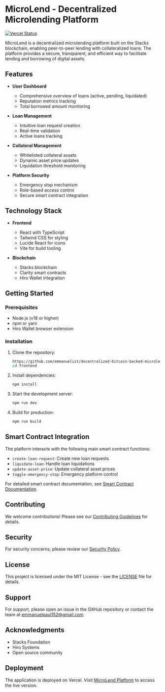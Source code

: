 # MicroLend - Decentralized Microlending Platform

[![Vercel Status]()](https://decentralized-bitcoin-backed-microlending.vercel.app/)

MicroLend is a decentralized microlending platform built on the Stacks blockchain, enabling peer-to-peer lending with collateralized loans. The platform provides a secure, transparent, and efficient way to facilitate lending and borrowing of digital assets.

## Features

- **User Dashboard**

  - Comprehensive overview of loans (active, pending, liquidated)
  - Reputation metrics tracking
  - Total borrowed amount monitoring

- **Loan Management**

  - Intuitive loan request creation
  - Real-time validation
  - Active loans tracking

- **Collateral Management**

  - Whitelisted collateral assets
  - Dynamic asset price updates
  - Liquidation threshold monitoring

- **Platform Security**
  - Emergency stop mechanism
  - Role-based access control
  - Secure smart contract integration

## Technology Stack

- **Frontend**

  - React with TypeScript
  - Tailwind CSS for styling
  - Lucide React for icons
  - Vite for build tooling

- **Blockchain**
  - Stacks blockchain
  - Clarity smart contracts
  - Hiro Wallet integration

## Getting Started

### Prerequisites

- Node.js (v18 or higher)
- npm or yarn
- Hiro Wallet browser extension

### Installation

1. Clone the repository:

   ```bash
   https://github.com/emmanuelist/decentralized-bitcoin-backed-microlending.git
   cd frontend
   ```

2. Install dependencies:

   ```bash
   npm install
   ```

3. Start the development server:

   ```bash
   npm run dev
   ```

4. Build for production:
   ```bash
   npm run build
   ```

## Smart Contract Integration

The platform interacts with the following main smart contract functions:

- `create-loan-request`: Create new loan requests
- `liquidate-loan`: Handle loan liquidations
- `update-asset-price`: Update collateral asset prices
- `toggle-emergency-stop`: Emergency platform control

For detailed smart contract documentation, see [Smart Contract Documentation](docs/SMART_CONTRACT.md).

## Contributing

We welcome contributions! Please see our [Contributing Guidelines](CONTRIBUTING.md) for details.

## Security

For security concerns, please review our [Security Policy](SECURITY.md).

## License

This project is licensed under the MIT License - see the [LICENSE](LICENSE) file for details.

## Support

For support, please open an issue in the GitHub repository or contact the team at emmanuelpaul152@gmail.com

## Acknowledgments

- Stacks Foundation
- Hiro Systems
- Open source community

## Deployment

The application is deployed on Vercel. Visit [MicroLend Platform](https://decentralized-bitcoin-backed-microlending.vercel.app/) to access the live version.
